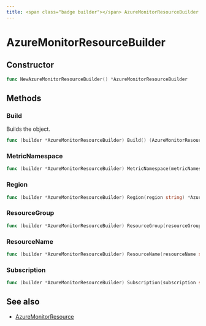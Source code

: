 ```yaml
---
title: <span class="badge builder"></span> AzureMonitorResourceBuilder
---
```

# <span class="badge builder"></span> AzureMonitorResourceBuilder

## Constructor

```go
func NewAzureMonitorResourceBuilder() *AzureMonitorResourceBuilder
```
## Methods

### <span class="badge object-method"></span> Build

Builds the object.

```go
func (builder *AzureMonitorResourceBuilder) Build() (AzureMonitorResource, error)
```

### <span class="badge object-method"></span> MetricNamespace

```go
func (builder *AzureMonitorResourceBuilder) MetricNamespace(metricNamespace string) *AzureMonitorResourceBuilder
```

### <span class="badge object-method"></span> Region

```go
func (builder *AzureMonitorResourceBuilder) Region(region string) *AzureMonitorResourceBuilder
```

### <span class="badge object-method"></span> ResourceGroup

```go
func (builder *AzureMonitorResourceBuilder) ResourceGroup(resourceGroup string) *AzureMonitorResourceBuilder
```

### <span class="badge object-method"></span> ResourceName

```go
func (builder *AzureMonitorResourceBuilder) ResourceName(resourceName string) *AzureMonitorResourceBuilder
```

### <span class="badge object-method"></span> Subscription

```go
func (builder *AzureMonitorResourceBuilder) Subscription(subscription string) *AzureMonitorResourceBuilder
```

## See also

 * <span class="badge object-type-struct"></span> [AzureMonitorResource](./object-AzureMonitorResource.md)
